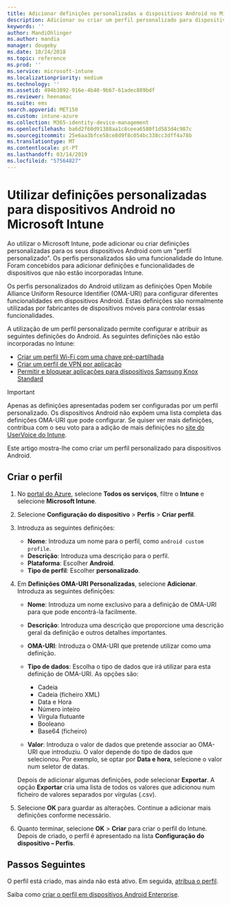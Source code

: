 ```yaml
---
title: Adicionar definições personalizadas a dispositivos Android no Microsoft Intune – Azure | Microsoft Docs
description: Adicionar ou criar um perfil personalizado para dispositivos Android para criar um perfil Wi-Fi com uma chave pré-partilhada, criar um perfil de VPN por aplicação ou permitir/bloquear aplicações para dispositivos Samsung Knox Standard no Microsoft Intune
keywords: ''
author: MandiOhlinger
ms.author: mandia
manager: dougeby
ms.date: 10/24/2018
ms.topic: reference
ms.prod: ''
ms.service: microsoft-intune
ms.localizationpriority: medium
ms.technology: ''
ms.assetid: 494b3892-916e-4b40-9b67-61adec889bdf
ms.reviewer: heenamac
ms.suite: ems
search.appverid: MET150
ms.custom: intune-azure
ms.collection: M365-identity-device-management
ms.openlocfilehash: ba6d2f60d91388aa1c8ceea6580f1d583d4c987c
ms.sourcegitcommit: 25e6aa3bfce58ce8d9f8c054bc338cc3dff4a78b
ms.translationtype: MT
ms.contentlocale: pt-PT
ms.lasthandoff: 03/14/2019
ms.locfileid: "57564827"
---
```

# <a name="use-custom-settings-for-android-devices-in-microsoft-intune"></a>Utilizar definições personalizadas para dispositivos Android no Microsoft Intune

Ao utilizar o Microsoft Intune, pode adicionar ou criar definições personalizadas para os seus dispositivos Android com um "perfil personalizado". Os perfis personalizados são uma funcionalidade do Intune. Foram concebidos para adicionar definições e funcionalidades de dispositivos que não estão incorporadas Intune.

Os perfis personalizados do Android utilizam as definições Open Mobile Alliance Uniform Resource Identifier (OMA-URI) para configurar diferentes funcionalidades em dispositivos Android. Estas definições são normalmente utilizadas por fabricantes de dispositivos móveis para controlar essas funcionalidades.

A utilização de um perfil personalizado permite configurar e atribuir as seguintes definições do Android. As seguintes definições não estão incorporadas no Intune:

- [Criar um perfil Wi-Fi com uma chave pré-partilhada](/intune/wi-fi-profile-shared-key)
- [Criar um perfil de VPN por aplicação](/intune/android-pulse-secure-per-app-vpn)
- [Permitir e bloquear aplicações para dispositivos Samsung Knox Standard](/intune/samsung-knox-apps-allow-block)

>[!IMPORTANT]
> Apenas as definições apresentadas podem ser configuradas por um perfil personalizado. Os dispositivos Android não expõem uma lista completa das definições OMA-URI que pode configurar. Se quiser ver mais definições, contribua com o seu voto para a adição de mais definições no [site do UserVoice do Intune](https://microsoftintune.uservoice.com/forums/291681-ideas).

Este artigo mostra-lhe como criar um perfil personalizado para dispositivos Android.

## <a name="create-the-profile"></a>Criar o perfil

1. No [portal do Azure](https://portal.azure.com), selecione **Todos os serviços**, filtre o **Intune** e selecione **Microsoft Intune**.
2. Selecione **Configuração do dispositivo** > **Perfis** > **Criar perfil**.
3. Introduza as seguintes definições:

    - **Nome**: Introduza um nome para o perfil, como `android custom profile`.
    - **Descrição**: Introduza uma descrição para o perfil.
    - **Plataforma**: Escolher **Android**.
    - **Tipo de perfil**: Escolher **personalizado**.

4. Em **Definições OMA-URI Personalizadas**, selecione **Adicionar**. Introduza as seguintes definições:

    - **Nome**: Introduza um nome exclusivo para a definição de OMA-URI para que pode encontrá-la facilmente.
    - **Descrição**: Introduza uma descrição que proporcione uma descrição geral da definição e outros detalhes importantes.
    - **OMA-URI**: Introduza o OMA-URI que pretende utilizar como uma definição.
    - **Tipo de dados**: Escolha o tipo de dados que irá utilizar para esta definição de OMA-URI. As opções são:

      - Cadeia
      - Cadeia (ficheiro XML)
      - Data e Hora
      - Número inteiro
      - Vírgula flutuante
      - Booleano
      - Base64 (ficheiro)

    - **Valor**: Introduza o valor de dados que pretende associar ao OMA-URI que introduziu. O valor depende do tipo de dados que selecionou. Por exemplo, se optar por **Data e hora**, selecione o valor num seletor de datas.

    Depois de adicionar algumas definições, pode selecionar **Exportar**. A opção **Exportar** cria uma lista de todos os valores que adicionou num ficheiro de valores separados por vírgulas (.csv).

5. Selecione **OK** para guardar as alterações. Continue a adicionar mais definições conforme necessário. 
6. Quanto terminar, selecione **OK** > **Criar** para criar o perfil do Intune. Depois de criado, o perfil é apresentado na lista **Configuração do dispositivo – Perfis**.

## <a name="next-steps"></a>Passos Seguintes

O perfil está criado, mas ainda não está ativo. Em seguida, [atribua o perfil](device-profile-assign.md).

Saiba como [criar o perfil em dispositivos Android Enterprise](custom-settings-android-for-work.md).

